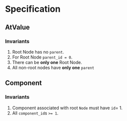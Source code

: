 # Specification

## AtValue

### Invariants

1. Root Node has no `parent`.
2. For Root Node `parent_id = 0`.
3. There can be **only one** Root Node.
4. All non-root nodes have **only one** `parent`


## Component

### Invariants

1. Component associated with root `Node` must have `id`= 1.
2. All `component_id`s `>= 1`.
